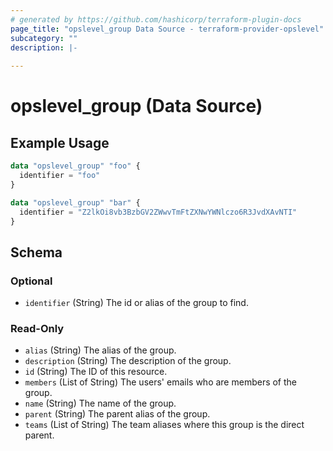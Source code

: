 ```yaml
---
# generated by https://github.com/hashicorp/terraform-plugin-docs
page_title: "opslevel_group Data Source - terraform-provider-opslevel"
subcategory: ""
description: |-
  
---
```


# opslevel_group (Data Source)



## Example Usage

```terraform
data "opslevel_group" "foo" {
  identifier = "foo"
}

data "opslevel_group" "bar" {
  identifier = "Z2lkOi8vb3BzbGV2ZWwvTmFtZXNwYWNlczo6R3JvdXAvNTI"
}
```

<!-- schema generated by tfplugindocs -->
## Schema

### Optional

- `identifier` (String) The id or alias of the group to find.

### Read-Only

- `alias` (String) The alias of the group.
- `description` (String) The description of the group.
- `id` (String) The ID of this resource.
- `members` (List of String) The users' emails who are members of the group.
- `name` (String) The name of the group.
- `parent` (String) The parent alias of the group.
- `teams` (List of String) The team aliases where this group is the direct parent.


